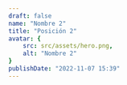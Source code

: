 ```yaml
---
draft: false
name: "Nombre 2"
title: "Posición 2"
avatar: {
    src: src/assets/hero.png,
    alt: "Nombre 2"
}
publishDate: "2022-11-07 15:39"
---
```

